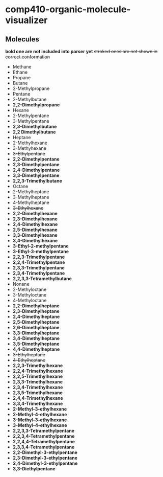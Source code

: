 # comp410-organic-molecule-visualizer
## Molecules 

**bold one are not included into parser yet** 
~~stroked ones are not shown in correct conformation~~

* Methane
* Ethane
* Propane
* Butane 
* 2-Methylpropane
* Pentane 
* 2-Methylbutane 
* **2,2-Dimethylpropane**
* Hexane 
* 2-Methylpentane 
* 3-Methylpentane 
* **2,3-Dimethylbutane**
* **2,2 Dimethylbutane**
* Heptane 
* 2-Methylhexane 
* 3-Methyhexane 
* ~~3-Ethylpentane~~
* **2,2-Dimethylpentane**
* **2,3-Dimethylpentane**
* **2,4-Dimethylpentane**
* **3,3-Dimethylpentane**
* **2,2,3-Trimethylbutane**
* Octane 
* 2-Methylheptane
* 3-Methylheptane
* 4-Methylheptane
* ~~3-Ethylhexane~~
* **2,2-Dimethylhexane**
* **2,3-Dimethylhexane**
* **2,4-Dimethylhexane**
* **2,5-Dimethylhexane**
* **3,3-Dimethylhexane**
* **3,4-Dimethylhexane**
* **3-Ethyl-2-methylpentane**
* **3-Ethyl-3-methylpentane**
* **2,2,3-Trimethylpentane**
* **2,2,4-Trimethylpentane**
* **2,3,3-Trimethylpentane**
* **2,3,4-Trimethylpentane**
* **2,2,3,3-Tetramethylbutane**
* Nonane
* 2-Methyloctane
* 3-Methyloctane
* 4-Methyloctane
* **2,2-Dimethylheptane**
* **2,3-Dimethylheptane**
* **2,4-Dimethylheptane**
* **2,5-Dimethylheptane**
* **2,6-Dimethylheptane**
* **3,3-Dimethylheptane**
* **3,4-Dimethylheptane**
* **3,5-Dimethylheptane**
* **4,4-Dimethylheptane**
* ~~3-Ethylheptane~~
* ~~4-Ethylheptane~~
* **2,2,3-Trimethylhexane**
* **2,2,4-Trimethylhexane**
* **2,2,5-Trimethylhexane**
* **2,3,3-Trimethylhexane**
* **2,3,4-Trimethylhexane**
* **2,3,5-Trimethylhexane**
* **2,4,4-Trimethylhexane**
* **3,3,4-Trimethylhexane**
* **2-Methyl-3-ethylhexane**
* **2-Methyl-4-ethylhexane**
* **3-Methyl-3-ethylhexane**
* **3-Methyl-4-ethylhexane**
* **2,2,3,3-Tetramethylpentane**
* **2,2,3,4-Tetramethylpentane**
* **2,2,4,4-Tetramethylpentane**
* **2,3,3,4-Tetramethylpentane**
* **2,2-Dimethyl-3-ethylpentane**
* **2,3-Dimethyl-3-ethylpentane**
* **2,4-Dimethyl-3-ethylpentane**
* **3,3-Diethylpentane**
